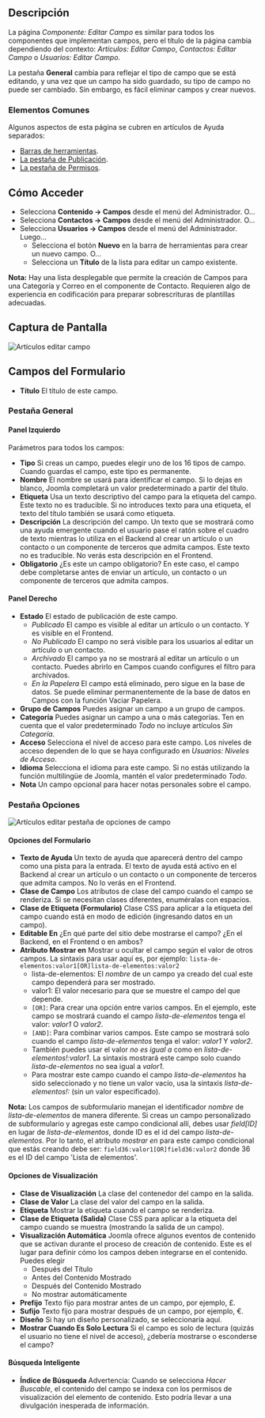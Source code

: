 <!-- Filename: Help4.x:Fields:_Edit / Display title: Campos: Editar -->

## Descripción

La página *Componente: Editar Campo* es similar para todos los componentes que implementan campos, pero el título de la página cambia dependiendo del contexto: *Artículos: Editar Campo*, *Contactos: Editar Campo* o *Usuarios: Editar Campo*.

La pestaña **General** cambia para reflejar el tipo de campo que se está editando, y una vez que un campo ha sido guardado, su tipo de campo no puede ser cambiado. Sin embargo, es fácil eliminar campos y crear nuevos.

### Elementos Comunes

Algunos aspectos de esta página se cubren en artículos de Ayuda separados:

* [Barras de herramientas](jdocmanual?article=help/common-elements/toolbars).
* [La pestaña de Publicación](jdocmanual?article=help/common-elements/edit-publishing).
* [La pestaña de Permisos](jdocmanual?article=help/common-elements/edit-permissions).

## Cómo Acceder

* Selecciona **Contenido → Campos** desde el menú del Administrador. O...
* Selecciona **Contactos → Campos** desde el menú del Administrador. O...
* Selecciona **Usuarios → Campos** desde el menú del Administrador. Luego...
  * Selecciona el botón **Nuevo** en la barra de herramientas para crear un nuevo campo. O...
  * Selecciona un **Título** de la lista para editar un campo existente.

**Nota:** Hay una lista desplegable que permite la creación de Campos para una Categoría y Correo en el componente de Contacto. Requieren algo de experiencia en codificación para preparar sobrescrituras de plantillas adecuadas.

## Captura de Pantalla

![Artículos editar campo](../../../es/images/fields/articles-edit-field.png)

## Campos del Formulario

- **Título** El título de este campo.

### Pestaña General

#### Panel Izquierdo

Parámetros para todos los campos:

- **Tipo** Si creas un campo, puedes elegir uno de los 16 tipos de campo. Cuando guardas el campo, este tipo es permanente.
- **Nombre** El nombre se usará para identificar el campo. Si lo dejas en blanco, Joomla completará un valor predeterminado a partir del título.
- **Etiqueta** Usa un texto descriptivo del campo para la etiqueta del campo. Este texto no es traducible. Si no introduces texto para una etiqueta, el texto del título también se usará como etiqueta.
- **Descripción** La descripción del campo. Un texto que se mostrará como una ayuda emergente cuando el usuario pase el ratón sobre el cuadro de texto mientras lo utiliza en el Backend al crear un artículo o un contacto o un componente de terceros que admita campos. Este texto no es traducible. No verás esta descripción en el Frontend.
- **Obligatorio** ¿Es este un campo obligatorio? En este caso, el campo debe completarse antes de enviar un artículo, un contacto o un componente de terceros que admita campos.

#### Panel Derecho

- **Estado** El estado de publicación de este campo.
  - *Publicado* El campo es visible al editar un artículo o un contacto. Y es visible en el Frontend.
  - *No Publicado* El campo no será visible para los usuarios al editar un artículo o un contacto.
  - *Archivado* El campo ya no se mostrará al editar un artículo o un contacto. Puedes abrirlo en Campos cuando configures el filtro para archivados.
  - *En la Papelera* El campo está eliminado, pero sigue en la base de datos. Se puede eliminar permanentemente de la base de datos en Campos con la función Vaciar Papelera.
- **Grupo de Campos** Puedes asignar un campo a un grupo de campos.
- **Categoría** Puedes asignar un campo a una o más categorías. Ten en cuenta que el valor predeterminado *Todo* no incluye artículos *Sin Categoría*.
- **Acceso** Selecciona el nivel de acceso para este campo. Los niveles de acceso dependen de lo que se haya configurado en *Usuarios: Niveles de Acceso*.
- **Idioma** Selecciona el idioma para este campo. Si no estás utilizando la función multilingüe de Joomla, mantén el valor predeterminado *Todo*.
- **Nota** Un campo opcional para hacer notas personales sobre el campo.

### Pestaña Opciones

![Artículos editar pestaña de opciones de campo](../../../es/images/fields/articles-edit-field-options-tab.png)

#### Opciones del Formulario

- **Texto de Ayuda** Un texto de ayuda que aparecerá dentro del campo como una pista para la entrada. El texto de ayuda está activo en el Backend al crear un artículo o un contacto o un componente de terceros que admita campos. No lo verás en el Frontend.
- **Clase de Campo** Los atributos de clase del campo cuando el campo se renderiza. Si se necesitan clases diferentes, enuméralas con espacios.
- **Clase de Etiqueta (Formulario)** Clase CSS para aplicar a la etiqueta del campo cuando está en modo de edición (ingresando datos en un campo).
- **Editable En** ¿En qué parte del sitio debe mostrarse el campo? ¿En el Backend, en el Frontend o en ambos?
- **Atributo Mostrar en** Mostrar u ocultar el campo según el valor de otros campos. La sintaxis para usar aquí es, por ejemplo: `lista-de-elementos:valor1[OR]lista-de-elementos:valor2`
  - lista-de-elementos: El *nombre* de un campo ya creado del cual este campo dependerá para ser mostrado.
  - valor1: El valor necesario para que se muestre el campo del que depende.
  - `[OR]`: Para crear una opción entre varios campos. En el ejemplo, este campo se mostrará cuando el campo *lista-de-elementos* tenga el valor: *valor1* O *valor2*.
  - `[AND]`: Para combinar varios campos. Este campo se mostrará solo cuando el campo *lista-de-elementos* tenga el valor: *valor1* Y *valor2*.
  - También puedes usar el valor *no es igual a* como en *lista-de-elementos!:valor1*. La sintaxis mostrará este campo solo cuando *lista-de-elementos* no sea igual a *valor1*.
  - Para mostrar este campo cuando el campo *lista-de-elementos* ha sido seleccionado y no tiene un valor vacío, usa la sintaxis *lista-de-elementos!:* (sin un valor especificado).

**Nota:** Los campos de subformulario manejan el identificador *nombre* de *lista-de-elementos* de manera diferente. Si creas un campo personalizado de subformulario y agregas este campo condicional allí, debes usar *field\[ID\]* en lugar de *lista-de-elementos*, donde ID es el id del campo *lista-de-elementos*. Por lo tanto, el atributo *mostrar en* para este campo condicional que estás creando debe ser: `field36:valor1[OR]field36:valor2` donde 36 es el ID del campo 'Lista de elementos'.

#### Opciones de Visualización

- **Clase de Visualización** La clase del contenedor del campo en la salida.
- **Clase de Valor** La clase del valor del campo en la salida.
- **Etiqueta** Mostrar la etiqueta cuando el campo se renderiza.
- **Clase de Etiqueta (Salida)** Clase CSS para aplicar a la etiqueta del campo cuando se muestra (mostrando la salida de un campo).
- **Visualización Automática** Joomla ofrece algunos eventos de contenido que se activan durante el proceso de creación de contenido. Este es el lugar para definir cómo los campos deben integrarse en el contenido. Puedes elegir
  - Después del Título
  - Antes del Contenido Mostrado
  - Después del Contenido Mostrado
  - No mostrar automáticamente
- **Prefijo** Texto fijo para mostrar antes de un campo, por ejemplo, £.
- **Sufijo** Texto fijo para mostrar después de un campo, por ejemplo, €.
- **Diseño** Si hay un diseño personalizado, se seleccionaría aquí.
- **Mostrar Cuando Es Solo Lectura** Si el campo es solo de lectura (quizás el usuario no tiene el nivel de acceso), ¿debería mostrarse o esconderse el campo?

#### Búsqueda Inteligente

- **Índice de Búsqueda** Advertencia: Cuando se selecciona *Hacer Buscable*, el contenido del campo se indexa con los permisos de visualización del elemento de contenido. Esto podría llevar a una divulgación inesperada de información.
